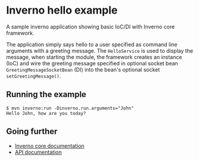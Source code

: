 [inverno-core-root-doc]: https://github.com/inverno-io/inverno-core/blob/master/doc/reference-guide.md
[inverno-javadoc]: https://inverno.io/docs/release/api/index.html

# Inverno hello example

A sample inverno application showing basic IoC/DI with Inverno core framework.

The application simply says hello to a user specified as command line arguments with a greeting message. The `HelloService` is used to display the message, when starting the module, the framework creates an instance (IoC) and wire the greeting message specified in optional socket bean `GreetingMessageSocketBean` (DI) into the bean's optional socket `setGreetingMessage()`.

## Running the example

```plaintext
$ mvn inverno:run -Dinverno.run.arguments="John"
Hello John, how are you today?
```

## Going further

- [Inverno core documentation][inverno-core-root-doc]
- [API documentation][inverno-javadoc]